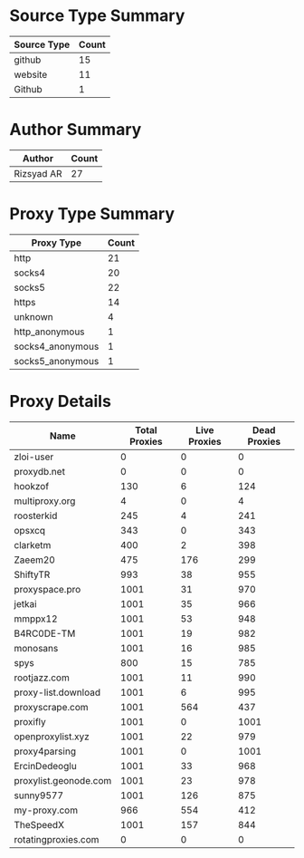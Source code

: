 # Source Type Summary

| Source Type | Count |
|-------------|-------|
| github | 15 |
| website | 11 |
| Github | 1 |


# Author Summary

| Author | Count |
|--------|-------|
| Rizsyad AR | 27 |


# Proxy Type Summary

| Proxy Type | Count |
|------------|-------|
| http | 21 |
| socks4 | 20 |
| socks5 | 22 |
| https | 14 |
| unknown | 4 |
| http_anonymous | 1 |
| socks4_anonymous | 1 |
| socks5_anonymous | 1 |


# Proxy Details

| Name | Total Proxies | Live Proxies | Dead Proxies |
|------|---------------|--------------|---------------|
| zloi-user | 0 | 0 | 0 |
| proxydb.net | 0 | 0 | 0 |
| hookzof | 130 | 6 | 124 |
| multiproxy.org | 4 | 0 | 4 |
| roosterkid | 245 | 4 | 241 |
| opsxcq | 343 | 0 | 343 |
| clarketm | 400 | 2 | 398 |
| Zaeem20 | 475 | 176 | 299 |
| ShiftyTR | 993 | 38 | 955 |
| proxyspace.pro | 1001 | 31 | 970 |
| jetkai | 1001 | 35 | 966 |
| mmppx12 | 1001 | 53 | 948 |
| B4RC0DE-TM | 1001 | 19 | 982 |
| monosans | 1001 | 16 | 985 |
| spys | 800 | 15 | 785 |
| rootjazz.com | 1001 | 11 | 990 |
| proxy-list.download | 1001 | 6 | 995 |
| proxyscrape.com | 1001 | 564 | 437 |
| proxifly | 1001 | 0 | 1001 |
| openproxylist.xyz | 1001 | 22 | 979 |
| proxy4parsing | 1001 | 0 | 1001 |
| ErcinDedeoglu | 1001 | 33 | 968 |
| proxylist.geonode.com | 1001 | 23 | 978 |
| sunny9577 | 1001 | 126 | 875 |
| my-proxy.com | 966 | 554 | 412 |
| TheSpeedX | 1001 | 157 | 844 |
| rotatingproxies.com | 0 | 0 | 0 |
